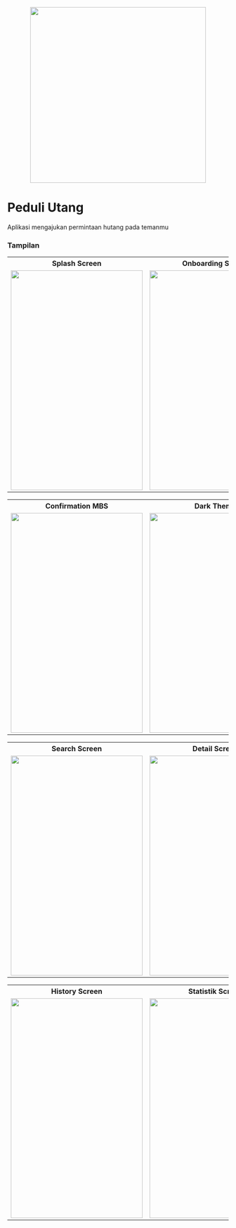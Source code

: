 
<p align="center">
  <img src="https://github.com/zgramming/Peduli-Utang/blob/master/screenshot/banner-github.png" height="400">
</p>


# Peduli Utang

Aplikasi mengajukan permintaan hutang pada temanmu


### Tampilan
 <table>
  <tr align="center">
    <th>Splash Screen</th>
    <th>Onboarding Screen</th>
    <th>Login Screen</th>
  </tr>
   
   <tr align="center">
      <td><img src="https://github.com/zgramming/Peduli-Utang/blob/master/screenshot/1_splash_screen.PNG" height="500" width="300"></td>
      <td><img src="https://github.com/zgramming/Peduli-Utang/blob/master/screenshot/2_onboarding_screen.PNG" height="500" width="300"></td>
      <td><img src="https://github.com/zgramming/Peduli-Utang/blob/master/screenshot/3_login_screen.PNG" height="500" width="300"></td>
   </tr>
 </table>

<table>
  <tr align="center">
    <th>Confirmation MBS</th>
    <th>Dark Theme</th>
    <th>Add Utang Screen</th>
  </tr>
  <tr align="center">
      <td><img src="https://github.com/zgramming/Peduli-Utang/blob/master/screenshot/4_confirmation_mbs.PNG" height="500" width="300"></td>
      <td><img src="https://github.com/zgramming/Peduli-Utang/blob/master/screenshot/5_dark_theme.PNG" height="500" width="300"></td>
      <td><img src="https://github.com/zgramming/Peduli-Utang/blob/master/screenshot/6_add_utang_screen.PNG" height="500" width="300"></td>
   </tr>
</table>

<table>
  <tr align="center">
    <th>Search Screen</th>
    <th>Detail Screen</th>
    <th>Signature Screen</th>
  </tr>
  <tr align="center">
      <td><img src="https://github.com/zgramming/Peduli-Utang/blob/master/screenshot/7_search_screen.PNG" height="500" width="300"></td>
      <td><img src="https://github.com/zgramming/Peduli-Utang/blob/master/screenshot/8_detail_screen.PNG" height="500" width="300"></td>
      <td><img src="https://github.com/zgramming/Peduli-Utang/blob/master/screenshot/9_signature_screen.PNG" height="500" width="300"></td>
   </tr>
</table>

<table>
  <tr align="center">
    <th>History Screen</th>
    <th>Statistik Screen</th>
  </tr>
  <tr align="center">
      <td><img src="https://github.com/zgramming/Peduli-Utang/blob/master/screenshot/10_history_screen.PNG" height="500" width="300"></td>
      <td><img src="https://github.com/zgramming/Peduli-Utang/blob/master/screenshot/11_statistic_screen.PNG" height="500" width="300"></td>
   </tr>
</table>
